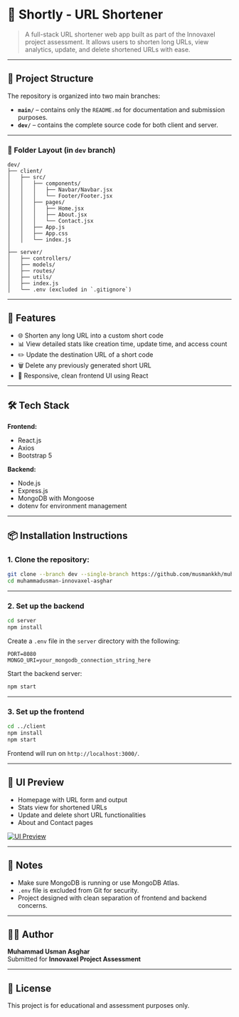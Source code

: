
# 🔗 Shortly - URL Shortener

> A full-stack URL shortener web app built as part of the Innovaxel project assessment. It allows users to shorten long URLs, view analytics, update, and delete shortened URLs with ease.

---

## 📁 Project Structure

The repository is organized into two main branches:

- **`main/`** – contains only the `README.md` for documentation and submission purposes.
- **`dev/`** – contains the complete source code for both client and server.

---

### 🔧 Folder Layout (in `dev` branch)

```
dev/
├── client/
│   ├── src/
│   │   ├── components/
│   │   │   ├── Navbar/Navbar.jsx
│   │   │   └── Footer/Footer.jsx
│   │   ├── pages/
│   │   │   ├── Home.jsx
│   │   │   ├── About.jsx
│   │   │   └── Contact.jsx
│   │   ├── App.js
│   │   ├── App.css
│   │   └── index.js
│
├── server/
│   ├── controllers/
│   ├── models/
│   ├── routes/
│   ├── utils/
│   ├── index.js
│   └── .env (excluded in `.gitignore`)
```

---

## 🚀 Features

- 🌐 Shorten any long URL into a custom short code
- 📊 View detailed stats like creation time, update time, and access count
- ✏️ Update the destination URL of a short code
- 🗑️ Delete any previously generated short URL
- 🎨 Responsive, clean frontend UI using React

---

## 🛠️ Tech Stack

**Frontend:**
- React.js
- Axios
- Bootstrap 5

**Backend:**
- Node.js
- Express.js
- MongoDB with Mongoose
- dotenv for environment management

---

## 📦 Installation Instructions

### 1. Clone the repository:

```bash
git clone --branch dev --single-branch https://github.com/musmankkh/muhammadusman-innovaxel-asghar.git
cd muhammadusman-innovaxel-asghar
```

---

### 2. Set up the backend

```bash
cd server
npm install
```

Create a `.env` file in the `server` directory with the following:

```
PORT=8080
MONGO_URI=your_mongodb_connection_string_here
```

Start the backend server:

```bash
npm start
```

---

### 3. Set up the frontend

```bash
cd ../client
npm install
npm start
```

Frontend will run on `http://localhost:3000/`.

---
## 📸 UI Preview

- Homepage with URL form and output  
- Stats view for shortened URLs  
- Update and delete short URL functionalities  
- About and Contact pages  

[![UI Preview](dev/client/src/assets/ui-preview.png)](dev/client/src/assets/ui-preview.png)


---

## 📌 Notes

- Make sure MongoDB is running or use MongoDB Atlas.
- `.env` file is excluded from Git for security.
- Project designed with clean separation of frontend and backend concerns.

---

## 👨‍💻 Author

**Muhammad Usman Asghar**  
Submitted for **Innovaxel Project Assessment**

---

## 📄 License

This project is for educational and assessment purposes only.
